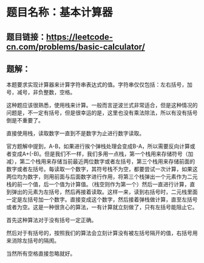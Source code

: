 # 题目名称：基本计算器

## 题目链接：https://leetcode-cn.com/problems/basic-calculator/


## 题解：

本题要求实现计算器来计算字符串表达式的值。字符串仅仅包括：左右括号，加号，减号，非负整数，空格。

这种题应该很熟悉，使用栈来计算。一般而言逆波兰式非常适合，但是这种情况的问题是，不一定有括号，但是很幸运的是，这里也没有乘法除法，所以有没有括号倒是不重要了。

直接使用栈，读取数字一直到不是数字为止进行数字读取。

官方题解中提到，A-B，如果进行挨个弹栈处理会变成B-A，所以需要反向计算或者变成A+(-B)。但是我们不一样，我们多用一点栈，第一个栈用来存储符号（加减），第二个栈用来存储当前最近两位数字或者左括号，第三个栈用来存储前面的数字或者左括号。每读取一个数字，其符号栈不为空，都要尝试一次计算，如果这两位均为数字，则用前面与后面数字进行作用，将第三个栈弹出一个元素作为二元栈的前一个值，后一个值为计算值。（栈空则作为第一个）然后一直进行计算，直到弹出的元素为左括号，然后再接着读取。这样一来，读到右括号时，二元栈里面一定是左括号加一个数字。直接变成这个数字，然后接着弹栈做计算，直至左括号或者为空。这是一种很贪心的算法，一有计算就立刻做了，只有左括号能阻止它。

首先这种算法对于没有括号一定正确。

然后对于有括号的，按照我们的算法会立刻计算没有被左括号隔开的值，右括号用来消除左括号的隔阂。

当然所有空格直接忽略就好。

